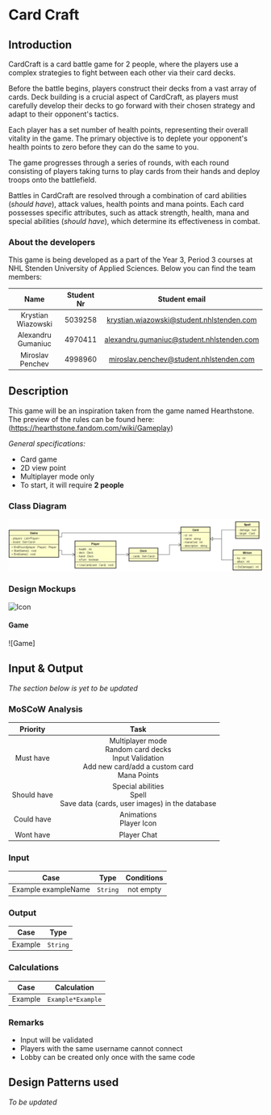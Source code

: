 # Card Craft

## Introduction

CardCraft is a card battle game for 2 people, where the players use a complex strategies to fight between each other via
their card decks.

Before the battle begins, players construct their decks from a vast array of cards.
Deck building is a crucial aspect of CardCraft, as players must carefully develop their decks to go forward with their
chosen strategy and adapt to their opponent's tactics.

Each player has a set number of health points, representing their overall vitality in the game.
The primary objective is to deplete your opponent's health points to zero before they can do the same to you.

The game progresses through a series of rounds, with each round consisting of players taking turns to play cards from
their hands and deploy troops onto the battlefield.

Battles in CardCraft are resolved through a combination of card abilities (*should have*), attack values, health points and mana points.
Each card possesses specific attributes, such as attack strength, health, mana and special abilities (*should have*),
which determine its effectiveness in combat.

### About the developers

This game is being developed as a part of the Year 3, Period 3 courses at NHL Stenden University of Applied Sciences.
Below you can find the team members:

|        Name        | Student Nr |               Student email               |
|:------------------:|:----------:|:-----------------------------------------:|
| Krystian Wiazowski |  5039258   | krystian.wiazowski@student.nhlstenden.com |
| Alexandru Gumaniuc |  4970411   | alexandru.gumaniuc@student.nhlstenden.com |
|  Miroslav Penchev  |  4998960   |  miroslav.penchev@student.nhlstenden.com  |

## Description

This game will be an inspiration taken from the game named Hearthstone. The preview of the rules can be found
here: (https://hearthstone.fandom.com/wiki/Gameplay)

*General specifications:*

* Card game
* 2D view point
* Multiplayer mode only 
* To start, it will require  **2 people**

### Class Diagram

![ClassDiagram](ClassDiagram.png)

### Design Mockups

![Icon](./Assets/Card_Craft_Icon%202.png)

#### Game

![Game]

## Input & Output

*The section below is yet to be updated*

### MoSCoW Analysis

|  Priority   |                                                      Task                                                      |
|:-----------:|:--------------------------------------------------------------------------------------------------------------:|
|  Must have  | Multiplayer mode<br/>Random card decks<br/>Input Validation<br/>Add new card/add a custom card<br/>Mana Points |
| Should have |              Special abilities<br/>Spell<br/>Save data (cards, user images) in the database<br/>               |
| Could have  |                                        Animations<br/>Player Icon<br/>                                         |
|  Wont have  |                                                Player Chat<br/>                                                |


### Input

|        Case         |   Type   | Conditions |
|:-------------------:|:--------:|:----------:|
| Example exampleName | `String` | not empty  |

### Output

|  Case   |   Type   |
|:-------:|:--------:|
| Example | `String` |

### Calculations

|  Case   |    Calculation    |
|:-------:|:-----------------:|
| Example | `Example*Example` |

### Remarks

* Input will be validated
* Players with the same username cannot connect
* Lobby can be created only once with the same code

## Design Patterns used

*To be updated*





